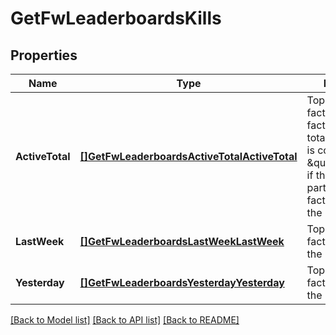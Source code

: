 # GetFwLeaderboardsKills

## Properties
Name | Type | Description | Notes
------------ | ------------- | ------------- | -------------
**ActiveTotal** | [**[]GetFwLeaderboardsActiveTotalActiveTotal**](get_fw_leaderboards_active_total_active_total.md) | Top 4 ranking of factions active in faction warfare by total kills. A faction is considered \&quot;active\&quot; if they have participated in faction warfare in the past 14 days. | [default to null]
**LastWeek** | [**[]GetFwLeaderboardsLastWeekLastWeek**](get_fw_leaderboards_last_week_last_week.md) | Top 4 ranking of factions by kills in the past week | [default to null]
**Yesterday** | [**[]GetFwLeaderboardsYesterdayYesterday**](get_fw_leaderboards_yesterday_yesterday.md) | Top 4 ranking of factions by kills in the past day | [default to null]

[[Back to Model list]](../README.md#documentation-for-models) [[Back to API list]](../README.md#documentation-for-api-endpoints) [[Back to README]](../README.md)


